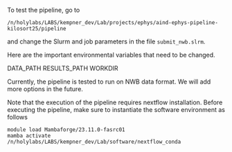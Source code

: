 To test the pipeline, go to 
```
/n/holylabs/LABS/kempner_dev/Lab/projects/ephys/aind-ephys-pipeline-kilosort25/pipeline
```
and change the Slurm and job parameters in the file `submit_nwb.slrm`. 

Here are the important environmental variables that need to be changed. 

DATA_PATH
RESULTS_PATH
WORKDIR

Currently, the pipeline is tested to run on NWB data format. We will add more options in the future. 

Note that the execution of the pipeline requires nextflow installation. Before executing the pipeline,  make sure to instantiate the software environment as follows
```
module load Mambaforge/23.11.0-fasrc01
mamba activate /n/holylabs/LABS/kempner_dev/Lab/software/nextflow_conda
```


